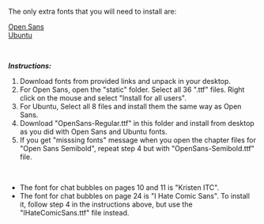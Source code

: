 The only extra fonts that you will need to install are:

[Open Sans](https://fonts.google.com/specimen/Open+Sans)    
[Ubuntu](https://fonts.google.com/specimen/Ubuntu)

<br/>

***Instructions:***
1. Download fonts from provided links and unpack in your desktop.
2. For Open Sans, open the "static" folder. Select all 36 ".ttf" files. Right click on the mouse and select "Install for all users".
3. For Ubuntu, Select all 8 files and install them the same way as Open Sans.
4. Download "OpenSans-Regular.ttf" in this folder and install from desktop as you did with Open Sans and Ubuntu fonts.
5. If you get "misssing fonts" message when you open the chapter files for "Open Sans Semibold", repeat step 4 but with "OpenSans-Semibold.ttf" file.

<br/>

- The font for chat bubbles on pages 10 and 11 is "Kristen ITC".
- The font for chat bubbles on page 24 is "I Hate Comic Sans". To install it, follow step 4 in the instructions above, but use the "IHateComicSans.ttf" file instead.
